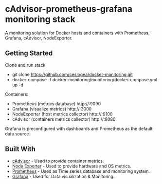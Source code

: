 # cAdvisor-prometheus-grafana monitoring stack

A monitoring solution for Docker hosts and containers with Prometheus, Grafana, cAdvisor, NodeExporter.

## Getting Started

Clone and run stack

* git clone https://github.com/ceslogea/docker-monitoring.git
* docker-compose -f docker-monitoring/monitoring/docker-compose.yml up -d

Containers:

* Prometheus (metrics database) http://<host-ip>:9090 
* Grafana (visualize metrics) http://<host-ip>:3000
* NodeExporter (host metrics collector) http://<host-ip>:9100
* cAdvisor (containers metrics collector) http://<host-ip>:8080

Grafana is preconfigured with dashboards and Prometheus as the default data source.

## Built With

* [cAdvisor](https://github.com/google/cadvisor) - Used to provide container metrics.
* [Node Exporter](https://github.com/prometheus/node_exporter) - Used to provide hardware and OS metrics.
* [Prometheus](https://prometheus.io/) - Used as Time series database and monitoring system.
* [Grafana](https://grafana.com/) - Used for Data visualization & Monitoring.
